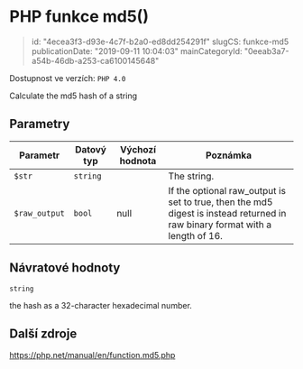 PHP funkce md5()
================

> id: "4ecea3f3-d93e-4c7f-b2a0-ed8dd254291f"
> slugCS: funkce-md5
> publicationDate: "2019-09-11 10:04:03"
> mainCategoryId: "0eeab3a7-a54b-46db-a253-ca6100145648"

Dostupnost ve verzích: `PHP 4.0`

Calculate the md5 hash of a string


Parametry
--------------

| Parametr | Datový typ | Výchozí hodnota | Poznámka |
|-----|-----|-----|-----|
| `$str` | `string` |  | The string. |
| `$raw_output` | `bool` | null | If the optional raw_output is set to true, then the md5 digest is instead returned in raw binary format with a length of 16. |


Návratové hodnoty
----------------

`string`

the hash as a 32-character hexadecimal number.

Další zdroje
------------

https://php.net/manual/en/function.md5.php
